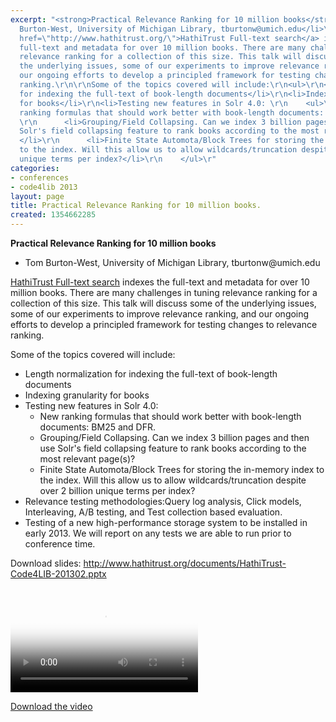 ```yaml
---
excerpt: "<strong>Practical Relevance Ranking for 10 million books</strong>\r\n\r\n<ul>\r\n<li>Tom
  Burton-West, University of Michigan Library, tburtonw@umich.edu</li>\r\n</ul>\r\n\r\n<a
  href=\"http://www.hathitrust.org/\">HathiTrust Full-text search</a> indexes the
  full-text and metadata for over 10 million books. There are many challenges in tuning
  relevance ranking for a collection of this size. This talk will discuss some of
  the underlying issues, some of our experiments to improve relevance ranking, and
  our ongoing efforts to develop a principled framework for testing changes to relevance
  ranking.\r\n\r\nSome of the topics covered will include:\r\n<ul>\r\n<li>Length normalization
  for indexing the full-text of book-length documents</li>\r\n<li>Indexing granularity
  for books</li>\r\n<li>Testing new features in Solr 4.0: \r\n    <ul>\r\n      <li>New
  ranking formulas that should work better with book-length documents: BM25 and DFR.</li>
  \r\n      <li>Grouping/Field Collapsing. Can we index 3 billion pages and then use
  Solr's field collapsing feature to rank books according to the most relevant page(s)?
  </li>\r\n      <li>Finite State Automota/Block Trees for storing the in-memory index
  to the index. Will this allow us to allow wildcards/truncation despite over 2 billion
  unique terms per index?</li>\r\n    </ul>\r"
categories:
- conferences
- code4lib 2013
layout: page
title: Practical Relevance Ranking for 10 million books.
created: 1354662285
---
```

<strong>Practical Relevance Ranking for 10 million books</strong>

<ul>
<li>Tom Burton-West, University of Michigan Library, tburtonw@umich.edu</li>
</ul>

<a href="http://www.hathitrust.org/">HathiTrust Full-text search</a> indexes the full-text and metadata for over 10 million books. There are many challenges in tuning relevance ranking for a collection of this size. This talk will discuss some of the underlying issues, some of our experiments to improve relevance ranking, and our ongoing efforts to develop a principled framework for testing changes to relevance ranking.

Some of the topics covered will include:
<ul>
<li>Length normalization for indexing the full-text of book-length documents</li>
<li>Indexing granularity for books</li>
<li>Testing new features in Solr 4.0: 
    <ul>
      <li>New ranking formulas that should work better with book-length documents: BM25 and DFR.</li> 
      <li>Grouping/Field Collapsing. Can we index 3 billion pages and then use Solr's field collapsing feature to rank books according to the most relevant page(s)? </li>
      <li>Finite State Automota/Block Trees for storing the in-memory index to the index. Will this allow us to allow wildcards/truncation despite over 2 billion unique terms per index?</li>
    </ul>
<li>Relevance testing methodologies:Query log analysis, Click models, Interleaving, A/B testing, and Test collection based evaluation.</li>
<li>Testing of a new high-performance storage system to be installed in early 2013. We will report on any tests we are able to run prior to conference time.</li>
</ul>

Download slides: <a href="http://www.hathitrust.org/documents/HathiTrust-Code4LIB-201302.pptx">http://www.hathitrust.org/documents/HathiTrust-Code4LIB-201302.pptx</a>
<br></br>

<video controls="" poster="https://ia801600.us.archive.org/33/items/Day2TomBurtonWest/Day2-Tom%20Burton-West.gif"><source src="https://ia801600.us.archive.org/33/items/Day2TomBurtonWest/Day2-Tom%20Burton-West.mp4" type="video/mp4"><source src="https://ia801600.us.archive.org/33/items/Day2TomBurtonWest/Day2-Tom%20Burton-West.ogv" type="video/ogg"></video><p><a href="https://ia801600.us.archive.org/33/items/Day2TomBurtonWest/Day2-Tom%20Burton-West.mp4">Download the video</a></p>
